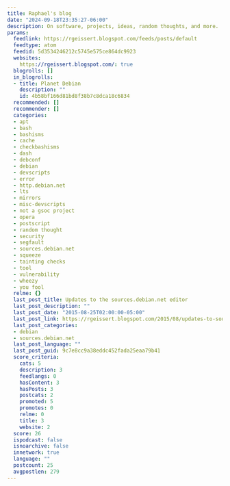 ```yaml
---
title: Raphael's blog
date: "2024-09-18T23:35:27-06:00"
description: On software, projects, ideas, random thoughts, and more.
params:
  feedlink: https://rgeissert.blogspot.com/feeds/posts/default
  feedtype: atom
  feedid: 5d3534246212c5745e575ce864dc9923
  websites:
    https://rgeissert.blogspot.com/: true
  blogrolls: []
  in_blogrolls:
  - title: Planet Debian
    description: ""
    id: 4b58bf166d81bd8f38b7c8dca18c6834
  recommended: []
  recommender: []
  categories:
  - apt
  - bash
  - bashisms
  - cache
  - checkbashisms
  - dash
  - debconf
  - debian
  - devscripts
  - error
  - http.debian.net
  - lts
  - mirrors
  - misc-devscripts
  - not a gsoc project
  - opera
  - postscript
  - random thought
  - security
  - segfault
  - sources.debian.net
  - squeeze
  - tainting checks
  - tool
  - vulnerability
  - wheezy
  - you fool
  relme: {}
  last_post_title: Updates to the sources.debian.net editor
  last_post_description: ""
  last_post_date: "2015-08-25T02:00:00-05:00"
  last_post_link: https://rgeissert.blogspot.com/2015/08/updates-to-sourcesdebiannet-editor.html
  last_post_categories:
  - debian
  - sources.debian.net
  last_post_language: ""
  last_post_guid: 9c7e8cc9a38eddc452fada25eaa79b41
  score_criteria:
    cats: 5
    description: 3
    feedlangs: 0
    hasContent: 3
    hasPosts: 3
    postcats: 2
    promoted: 5
    promotes: 0
    relme: 0
    title: 3
    website: 2
  score: 26
  ispodcast: false
  isnoarchive: false
  innetwork: true
  language: ""
  postcount: 25
  avgpostlen: 279
---
```

